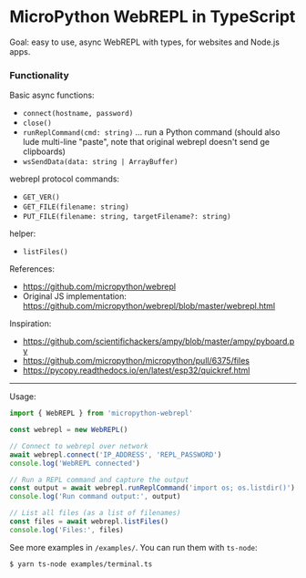 # MicroPython WebREPL in TypeScript

Goal: easy to use, async WebREPL with types, for websites and Node.js apps.

### Functionality

Basic async functions:
- `connect(hostname, password)`
- `close()`
- `runReplCommand(cmd: string)` ... run a Python command (should also lude multi-line "paste", note that original webrepl doesn't send ge clipboards)
- `wsSendData(data: string | ArrayBuffer)`

webrepl protocol commands:
- `GET_VER()`
- `GET_FILE(filename: string)`
- `PUT_FILE(filename: string, targetFilename?: string)`

helper:
- `listFiles()`

References:

* https://github.com/micropython/webrepl
* Original JS implementation: https://github.com/micropython/webrepl/blob/master/webrepl.html

Inspiration:

* https://github.com/scientifichackers/ampy/blob/master/ampy/pyboard.py
* https://github.com/micropython/micropython/pull/6375/files
* https://pycopy.readthedocs.io/en/latest/esp32/quickref.html

---

Usage:

```js
import { WebREPL } from 'micropython-webrepl'

const webrepl = new WebREPL()

// Connect to webrepl over network
await webrepl.connect('IP_ADDRESS', 'REPL_PASSWORD')
console.log('WebREPL connected')

// Run a REPL command and capture the output
const output = await webrepl.runReplCommand('import os; os.listdir()')
console.log('Run command output:', output)

// List all files (as a list of filenames)
const files = await webrepl.listFiles()
console.log('Files:', files)
```

See more examples in `/examples/`. You can run them with `ts-node`:

```shell
$ yarn ts-node examples/terminal.ts
```
